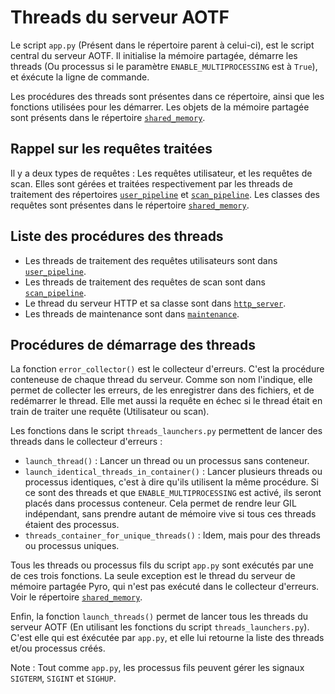 # Threads du serveur AOTF

Le script `app.py` (Présent dans le répertoire parent à celui-ci), est le script central du serveur AOTF.
Il initialise la mémoire partagée, démarre les threads (Ou processus si le paramètre `ENABLE_MULTIPROCESSING` est à `True`), et éxécute la ligne de commande.

Les procédures des threads sont présentes dans ce répertoire, ainsi que les fonctions utilisées pour les démarrer.
Les objets de la mémoire partagée sont présents dans le répertoire [`shared_memory`](../shared_memory).


## Rappel sur les requêtes traitées

Il y a deux types de requêtes : Les requêtes utilisateur, et les requêtes de scan. Elles sont gérées et traitées respectivement par les threads de traitement des répertoires [`user_pipeline`](user_pipeline) et [`scan_pipeline`](scan_pipeline). Les classes des requêtes sont présentes dans le répertoire [`shared_memory`](../shared_memory).


## Liste des procédures des threads

- Les threads de traitement des requêtes utilisateurs sont dans [`user_pipeline`](user_pipeline).
- Les threads de traitement des requêtes de scan sont dans [`scan_pipeline`](scan_pipeline).
- Le thread du serveur HTTP et sa classe sont dans [`http_server`](http_server).
- Les threads de maintenance sont dans [`maintenance`](maintenance).


## Procédures de démarrage des threads

La fonction `error_collector()` est le collecteur d'erreurs. C'est la procédure conteneuse de chaque thread du serveur. Comme son nom l'indique, elle permet de collecter les erreurs, de les enregistrer dans des fichiers, et de redémarrer le thread. Elle met aussi la requête en échec si le thread était en train de traiter une requête (Utilisateur ou scan).

Les fonctions dans le script `threads_launchers.py` permettent de lancer des threads dans le collecteur d'erreurs :
- `launch_thread()` : Lancer un thread ou un processus sans conteneur.
- `launch_identical_threads_in_container()` : Lancer plusieurs threads ou processus identiques, c'est à dire qu'ils utilisent la même procédure. Si ce sont des threads et que `ENABLE_MULTIPROCESSING` est activé, ils seront placés dans processus conteneur. Cela permet de rendre leur GIL indépendant, sans prendre autant de mémoire vive si tous ces threads étaient des processus.
- `threads_container_for_unique_threads()` : Idem, mais pour des threads ou processus uniques.

Tous les threads ou processus fils du script `app.py` sont exécutés par une de ces trois fonctions. La seule exception est le thread du serveur de mémoire partagée Pyro, qui n'est pas exécuté dans le collecteur d'erreurs. Voir le répertoire [`shared_memory`](../shared_memory).

Enfin, la fonction `launch_threads()` permet de lancer tous les threads du serveur AOTF (En utilisant les fonctions du script `threads_launchers.py`). C'est elle qui est éxécutée par `app.py`, et elle lui retourne la liste des threads et/ou processus créés.

Note : Tout comme `app.py`, les processus fils peuvent gérer les signaux `SIGTERM`, `SIGINT` et `SIGHUP`.

